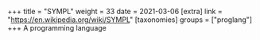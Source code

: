 +++
title = "SYMPL"
weight = 33
date = 2021-03-06
[extra]
link = "https://en.wikipedia.org/wiki/SYMPL"
[taxonomies]
groups = ["proglang"]
+++
A programming language

